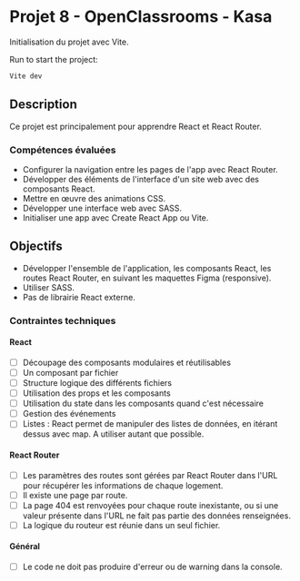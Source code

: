 # Projet 8 - OpenClassrooms - Kasa

Initialisation du projet avec Vite.

Run to start the project:
```bash
Vite dev
```

## Description

Ce projet est principalement pour apprendre React et React Router.

### Compétences évaluées
* Configurer la navigation entre les pages de l'app avec React Router.
* Développer des éléments de l'interface d'un site web avec des composants React.
* Mettre en œuvre des animations CSS.
* Développer une interface web avec SASS.
* Initialiser une app avec Create React App ou Vite.

## Objectifs

* Développer l'ensemble de l'application, les composants React, les routes React Router, en suivant les maquettes Figma (responsive).
* Utiliser SASS.
* Pas de librairie React externe. 

### Contraintes techniques
#### React

- [ ] Découpage des composants modulaires et réutilisables
- [ ] Un composant par fichier
- [ ] Structure logique des différents fichiers
- [ ] Utilisation des props et les composants
- [ ] Utilisation du state dans les composants quand c'est nécessaire
- [ ] Gestion des événements
- [ ] Listes : React permet de manipuler des listes de données, en itérant dessus avec map. A utiliser autant que possible.

#### React Router

- [ ] Les paramètres des routes sont gérées par React Router dans l'URL pour récupérer les informations de chaque logement.
- [ ] Il existe une page par route.
- [ ] La page 404 est renvoyées pour chaque route inexistante, ou si une valeur présente dans l'URL ne fait pas partie des données renseignées.
- [ ] La logique du routeur est réunie dans un seul fichier.

#### Général

- [ ] Le code ne doit pas produire d'erreur ou de warning dans la console.